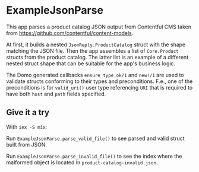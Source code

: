 # ExampleJsonParse

This app parses a product catalog JSON output from Contentful CMS taken from https://github.com/contentful/content-models.

At first, it builds a nested `JsonReply.ProductCatalog` struct with the shape matching the JSON file. Then the app assembles a list of `Core.Product` structs from the product catalog. The latter list is an example of a different nested struct shape that can be suitable for the app's business logic.

The Domo generated callbacks `ensure_type_ok/1` and `new!/1` are used to validate structs conforming to their types and preconditions. F.e., one of the preconditions is for `valid_uri()` user type referencing `URI` that is required to have both `host` and `path` fields specified.

## Give it a try 

With `iex -S mix`:

Run `ExampleJsonParse.parse_valid_file()` to see parsed and valid struct built from JSON.

Run `ExampleJsonParse.parse_invalid_file()` to see the index where the malformed object is located in `product-catalog-invalid.json`.
